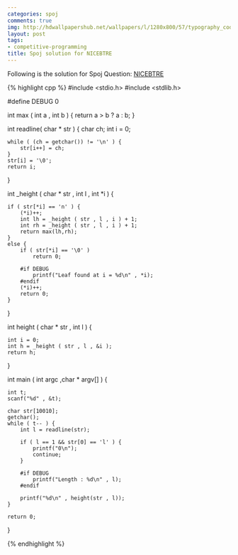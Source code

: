 ```yaml
---
categories: spoj
comments: true
img: http://hdwallpapershub.net/wallpapers/l/1280x800/57/typography_code_javascript_black_background_programmer_syntax_1280x800_56614.jpg
layout: post
tags:
- competitive-programming
title: Spoj solution for NICEBTRE
---
```


Following is the solution for Spoj Question: [NICEBTRE](http://www.spoj.com/problems/NICEBTRE/)

{% highlight cpp %}
#include <stdio.h>
#include <stdlib.h>

#define DEBUG 0

int max ( int a , int b ) {
	return a > b ? a : b;
}

int readline( char * str ) {
	char ch;
	int i = 0;

	while ( (ch = getchar()) != '\n' ) {
		str[i++] = ch;
	}
	str[i] = '\0';
	return i;
}

int _height ( char * str , int l , int *i ) {

	if ( str[*i] == 'n' ) {
		(*i)++;
		int lh = _height ( str , l , i ) + 1;
		int rh = _height ( str , l , i ) + 1;
		return max(lh,rh);
	}
	else {
		if ( str[*i] == '\0' )
			return 0;

		#if DEBUG
			printf("Leaf found at i = %d\n" , *i);
		#endif
		(*i)++;
		return 0;
	}
}

int height ( char * str , int l ) {

	int i = 0;
	int h = _height ( str , l , &i );
	return h;
}

int main ( int argc ,char  * argv[] ) {

	int t;
	scanf("%d" , &t);

	char str[10010];
	getchar();
	while ( t-- ) {
		int l = readline(str);

		if ( l == 1 && str[0] == 'l' ) {
			printf("0\n");
			continue;
		}

		#if DEBUG
			printf("Length : %d\n" , l);
		#endif

		printf("%d\n" , height(str , l));
	}

	return 0;
}

{% endhighlight %}